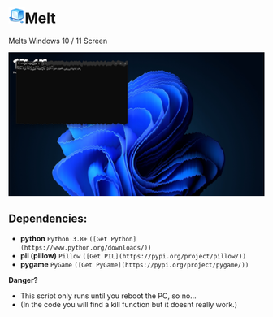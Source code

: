 # ![Melt Icon](assets/melt.png)Melt
Melts Windows 10 / 11 Screen

![melt.png](assets/demo.png)

## Dependencies:
- **python** `Python 3.8+` `([Get Python](https://www.python.org/downloads/))`
- **pil (pillow)** `Pillow` `([Get PIL](https://pypi.org/project/pillow/))`
- **pygame** `PyGame` `([Get PyGame](https://pypi.org/project/pygame/))`

**Danger?**
- This script only runs until you reboot the PC, so no...
- (In the code you will find a kill function but it doesnt really work.)
